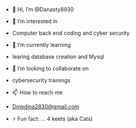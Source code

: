 - 👋 Hi, I’m @Danasty8930
- 👀 I’m interested in
- Computer back end coding and cyber security
- 🌱 I’m currently learning
- learing database creation and Mysql
- 💞️ I’m looking to collaborate on
- cybersecurity trainings 
- 📫 How to reach me
- Dmedina2830@gmail.com

- ⚡ Fun fact: ...
  4 keets (aka Cats)
  
<!---
Danasty8930/Danasty8930 is a ✨ special ✨ repository because its `README.md` (this file) appears on your GitHub profile.
You can click the Preview link to take a look at your changes.
--->
